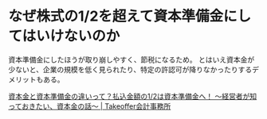 # なぜ株式の1/2を超えて資本準備金にしてはいけないのか
資本準備金にしたほうが取り崩しやすく、節税になるため。
とはいえ資本金が少ないと、企業の規模を低く見られたり、特定の許認可が降りなかったりするデメリットもある。

[資本金と資本準備金の違いって？払込金額の1/2は資本準備金へ！ ～経営者が知っておきたい、資本金の話～ | Takeoffer会計事務所](http://takeoffer-ac.com/?p=1808)
